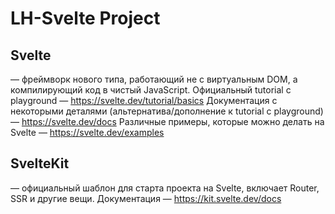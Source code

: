 # LH-Svelte Project

## Svelte
— фреймворк нового типа, работающий не с виртуальным DOM, а компилирующий код в чистый JavaScript.
Официальный tutorial c playground — https://svelte.dev/tutorial/basics
Документация с некоторыми деталями (альтернатива/дополнение к tutorial c playground) — https://svelte.dev/docs
Различные примеры, которые можно делать на Svelte — https://svelte.dev/examples

## SvelteKit
— официальный шаблон для старта проекта на Svelte, включает Router, SSR и другие вещи.
Документация — https://kit.svelte.dev/docs